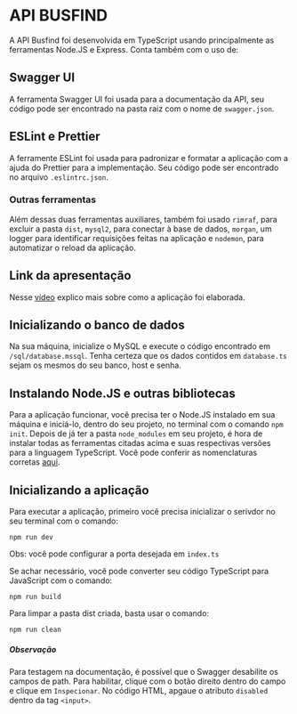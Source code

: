 # API BUSFIND

A API Busfind foi desenvolvida em TypeScript usando principalmente as ferramentas Node.JS e Express. Conta também com o uso de:

## Swagger UI

A ferramenta Swagger UI foi usada para a documentação da API, seu código pode ser encontrado na pasta raiz com o nome de `swagger.json`.

## ESLint e Prettier

A ferramente ESLint foi usada para padronizar e formatar a aplicação com a ajuda do Prettier para a implementação. Seu código pode ser encontrado no arquivo `.eslintrc.json`.

### Outras ferramentas

Além dessas duas ferramentas auxiliares, também foi usado `rimraf`, para excluir a pasta `dist`, `mysql2`, para conectar à base de dados, `morgan`, um logger para identificar requisições feitas na aplicação e `nodemon`, para automatizar o reload da aplicação.

## Link da apresentação

Nesse [vídeo](https://www.youtube.com/) explico mais sobre como a aplicação foi elaborada.

## Inicializando o banco de dados

Na sua máquina, inicialize o MySQL e execute o código encontrado em `/sql/database.mssql`. Tenha certeza que os dados contidos em `database.ts` sejam os mesmos do seu banco, host e senha.

## Instalando Node.JS e outras bibliotecas

Para a aplicação funcionar, você precisa ter o Node.JS instalado em sua máquina e iniciá-lo, dentro do seu projeto, no terminal com o comando `npm init`. Depois de já ter a pasta `node_modules` em seu projeto, é hora de instalar todas as ferramentas citadas acima e suas respectivas versões para a linguagem TypeScript. Você pode conferir as nomenclaturas corretas [aqui](https://www.npmjs.com/).

## Inicializando a aplicação

Para executar a aplicação, primeiro você precisa inicializar o serivdor no seu terminal com o comando:

`npm run dev`

Obs: você pode configurar a porta desejada em `index.ts`

Se achar necessário, você pode converter seu código TypeScript para JavaScript com o comando:

`npm run build`

Para limpar a pasta dist criada, basta usar o comando:

`npm run clean`

##### Observação

Para testagem na documentação, é possível que o Swagger desabilite os campos de path. Para habilitar, clique com o botão direito dentro do campo e clique em `Inspecionar`. No código HTML, apgaue o atributo `disabled` dentro da tag `<input>`.
